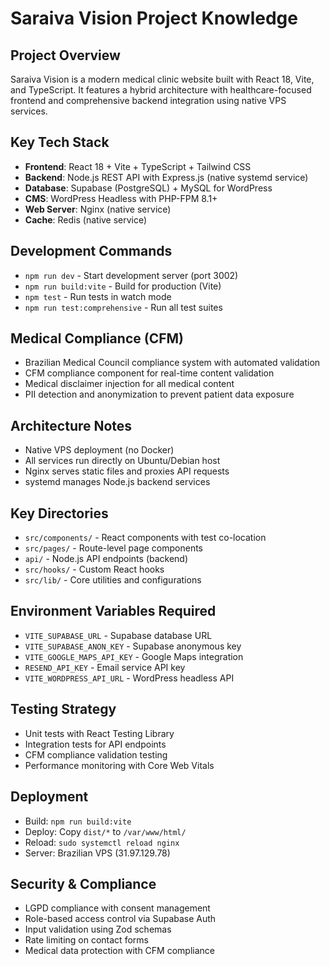 # Saraiva Vision Project Knowledge

## Project Overview
Saraiva Vision is a modern medical clinic website built with React 18, Vite, and TypeScript. It features a hybrid architecture with healthcare-focused frontend and comprehensive backend integration using native VPS services.

## Key Tech Stack
- **Frontend**: React 18 + Vite + TypeScript + Tailwind CSS
- **Backend**: Node.js REST API with Express.js (native systemd service)
- **Database**: Supabase (PostgreSQL) + MySQL for WordPress
- **CMS**: WordPress Headless with PHP-FPM 8.1+
- **Web Server**: Nginx (native service)
- **Cache**: Redis (native service)

## Development Commands
- `npm run dev` - Start development server (port 3002)
- `npm run build:vite` - Build for production (Vite)
- `npm test` - Run tests in watch mode
- `npm run test:comprehensive` - Run all test suites

## Medical Compliance (CFM)
- Brazilian Medical Council compliance system with automated validation
- CFM compliance component for real-time content validation
- Medical disclaimer injection for all medical content
- PII detection and anonymization to prevent patient data exposure

## Architecture Notes
- Native VPS deployment (no Docker)
- All services run directly on Ubuntu/Debian host
- Nginx serves static files and proxies API requests
- systemd manages Node.js backend services

## Key Directories
- `src/components/` - React components with test co-location
- `src/pages/` - Route-level page components
- `api/` - Node.js API endpoints (backend)
- `src/hooks/` - Custom React hooks
- `src/lib/` - Core utilities and configurations

## Environment Variables Required
- `VITE_SUPABASE_URL` - Supabase database URL
- `VITE_SUPABASE_ANON_KEY` - Supabase anonymous key
- `VITE_GOOGLE_MAPS_API_KEY` - Google Maps integration
- `RESEND_API_KEY` - Email service API key
- `VITE_WORDPRESS_API_URL` - WordPress headless API

## Testing Strategy
- Unit tests with React Testing Library
- Integration tests for API endpoints
- CFM compliance validation testing
- Performance monitoring with Core Web Vitals

## Deployment
- Build: `npm run build:vite`
- Deploy: Copy `dist/*` to `/var/www/html/`
- Reload: `sudo systemctl reload nginx`
- Server: Brazilian VPS (31.97.129.78)

## Security & Compliance
- LGPD compliance with consent management
- Role-based access control via Supabase Auth
- Input validation using Zod schemas
- Rate limiting on contact forms
- Medical data protection with CFM compliance
